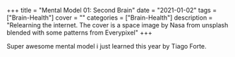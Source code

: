 +++
title = "Mental Model 01: Second Brain"
date = "2021-01-02"
tags = ["Brain-Health"]
cover = ""
categories = ["Brain-Health"]
description = "Relearning the internet. The cover is a space image by Nasa from unsplash blended with some patterns from Everypixel"
+++

Super awesome mental model i just learned this year by Tiago Forte.
